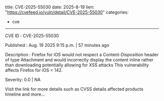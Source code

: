 
title: CVE-2025-55030
date: 2025-8-19
lien: "https://cvefeed.io/vuln/detail/CVE-2025-55030"
categories:
  - cve
---

CVE ID : CVE-2025-55030

Published :  Aug. 19
2025
9:15 p.m. | 57 minutes ago

Description : Firefox for iOS would not respect a Content-Disposition header of type Attachment and would incorrectly display the content inline rather than downloading
potentially allowing for XSS attacks This vulnerability affects Firefox for iOS < 142.

Severity: 0.0 | NA

Visit the link for more details
such as CVSS details
affected products
timeline
and more...
